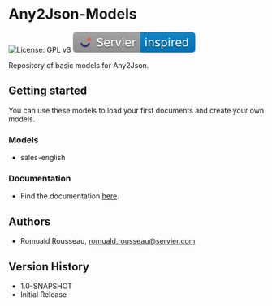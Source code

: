 # Any2Json-Models

![License: GPL v3](https://img.shields.io/badge/License-GPLv3-blue.svg)
![Servier Inspired](https://raw.githubusercontent.com/RomualdRousseau/ServierHub/main/badges/inspired.svg)

Repository of basic models for Any2Json. 

## Getting started

You can use these models to load your first documents and create your own models.

### Models

* sales-english

### Documentation

* Find the documentation [here](https://romualdrousseau.github.io/Any2Json-Documents/).

## Authors

* Romuald Rousseau, romuald.rousseau@servier.com

## Version History

* 1.0-SNAPSHOT
* Initial Release